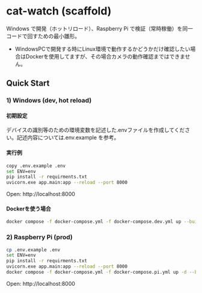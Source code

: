 # cat-watch (scaffold)


Windows で開発（ホットリロード）、Raspberry Pi で検証（常時稼働）を同一コードで回すための最小雛形。
* WindowsPCで開発する時にLinux環境で動作するかどうかだけ確認したい場合はDockerを使用してますが、その場合カメラの動作確認まではできません。

## Quick Start


### 1) Windows (dev, hot reload)
#### 初期設定
デバイスの識別等のための環境変数を記述した.envファイルを作成してください。記述内容については.env.example を参考。
#### 実行例
```bash
copy .env.example .env
set ENV=env
pip install -r requirments.txt
uvicorn.exe app.main:app --reload --port 8000
```
Open: http://localhost:8000

#### Dockerを使う場合
```bash
docker compose -f docker-compose.yml -f docker-compose.dev.yml up --build
```

### 2) Raspberry Pi (prod)
```bash
cp .env.example .env
set ENV=env
pip install -r requirments.txt
uvicorn.exe app.main:app --reload --port 8000
docker compose -f docker-compose.yml -f docker-compose.pi.yml up -d --build
```
Open: http://localhost:8000
